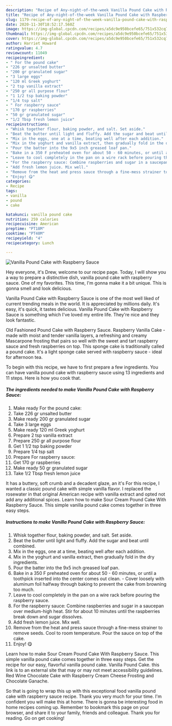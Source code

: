 ```yaml
---
description: "Recipe of Any-night-of-the-week Vanilla Pound Cake with Raspberry Sauce"
title: "Recipe of Any-night-of-the-week Vanilla Pound Cake with Raspberry Sauce"
slug: 1179-recipe-of-any-night-of-the-week-vanilla-pound-cake-with-raspberry-sauce
date: 2020-11-30T18:52:17.560Z
image: https://img-global.cpcdn.com/recipes/a5dc9e950bcefe65/751x532cq70/vanilla-pound-cake-with-raspberry-sauce-recipe-main-photo.jpg
thumbnail: https://img-global.cpcdn.com/recipes/a5dc9e950bcefe65/751x532cq70/vanilla-pound-cake-with-raspberry-sauce-recipe-main-photo.jpg
cover: https://img-global.cpcdn.com/recipes/a5dc9e950bcefe65/751x532cq70/vanilla-pound-cake-with-raspberry-sauce-recipe-main-photo.jpg
author: Harriet Howard
ratingvalue: 4.7
reviewcount: 11049
recipeingredient:
- " For the pound cake"
- "226 gr unsalted butter"
- "200 gr granulated sugar"
- "3 large eggs"
- "120 ml Greek yoghurt"
- "2 tsp vanilla extract"
- "250 gr all purpose flour"
- "1 1/2 tsp baking powder"
- "1/4 tsp salt"
- " For raspberry sauce"
- "170 gr raspberries"
- "50 gr granulated sugar"
- "1/2 Tbsp fresh lemon juice"
recipeinstructions:
- "Whisk together flour, baking powder, and salt. Set aside."
- "Beat the butter until light and fluffy. Add the sugar and beat until combined."
- "Mix in the eggs, one at a time, beating well after each addition."
- "Mix in the yoghurt and vanilla extract, then gradually fold in the dry ingredients."
- "Pour the batter into the 9x5 inch greased loaf pan."
- "Bake in a 350 F preheated oven for about 50 - 60 minutes, or until a toothpick inserted into the center comes out clean. Cover loosely with aluminum foil halfway through baking to prevent the cake from browning too much."
- "Leave to cool completely in the pan on a wire rack before pouring the raspberry sauce."
- "For the raspberry sauce: Combine raspberries and sugar in a saucepan over medium-high heat. Stir for about 10 minutes until the raspberries break down and sugar dissolves."
- "Add fresh lemon juice. Mix well."
- "Remove from the heat and press sauce through a fine-mess strainer to remove seeds. Cool to room temperature. Pour the sauce on top of the cake."
- "Enjoy! 😋"
categories:
- Recipe
tags:
- vanilla
- pound
- cake

katakunci: vanilla pound cake 
nutrition: 259 calories
recipecuisine: American
preptime: "PT18M"
cooktime: "PT40M"
recipeyield: "4"
recipecategory: Lunch

---
```



![Vanilla Pound Cake with Raspberry Sauce](https://img-global.cpcdn.com/recipes/a5dc9e950bcefe65/751x532cq70/vanilla-pound-cake-with-raspberry-sauce-recipe-main-photo.jpg)

Hey everyone, it's Drew, welcome to our recipe page. Today, I will show you a way to prepare a distinctive dish, vanilla pound cake with raspberry sauce. One of my favorites. This time, I'm gonna make it a bit unique. This is gonna smell and look delicious.

Vanilla Pound Cake with Raspberry Sauce is one of the most well liked of current trending meals in the world. It is appreciated by millions daily. It's easy, it's quick, it tastes delicious. Vanilla Pound Cake with Raspberry Sauce is something which I've loved my entire life. They're nice and they look fantastic.

Old Fashioned Pound Cake with Raspberry Sauce. Raspberry Vanilla Cake - made with moist and tender vanilla layers, a refreshing and creamy Mascarpone frosting that pairs so well with the sweet and tart raspberry sauce and fresh raspberries on top. This sponge cake is traditionally called a pound cake. It&#39;s a light sponge cake served with raspberry sauce - ideal for afternoon tea.


To begin with this recipe, we have to first prepare a few ingredients. You can have vanilla pound cake with raspberry sauce using 13 ingredients and 11 steps. Here is how you cook that.

<!--inarticleads1-->

##### The ingredients needed to make Vanilla Pound Cake with Raspberry Sauce:

1. Make ready  For the pound cake:
1. Take 226 gr unsalted butter
1. Make ready 200 gr granulated sugar
1. Take 3 large eggs
1. Make ready 120 ml Greek yoghurt
1. Prepare 2 tsp vanilla extract
1. Prepare 250 gr all purpose flour
1. Get 1 1/2 tsp baking powder
1. Prepare 1/4 tsp salt
1. Prepare  For raspberry sauce:
1. Get 170 gr raspberries
1. Make ready 50 gr granulated sugar
1. Take 1/2 Tbsp fresh lemon juice


It has a buttery, soft crumb and a decadent glaze, an it&#39;s For this recipe, I wanted a classic pound cake with simple vanilla flavor. I replaced the rosewater in that original American recipe with vanilla extract and opted not add any additional spices. Learn how to make Sour Cream Pound Cake With Raspberry Sauce. This simple vanilla pound cake comes together in three easy steps. 

<!--inarticleads2-->

##### Instructions to make Vanilla Pound Cake with Raspberry Sauce:

1. Whisk together flour, baking powder, and salt. Set aside.
1. Beat the butter until light and fluffy. Add the sugar and beat until combined.
1. Mix in the eggs, one at a time, beating well after each addition.
1. Mix in the yoghurt and vanilla extract, then gradually fold in the dry ingredients.
1. Pour the batter into the 9x5 inch greased loaf pan.
1. Bake in a 350 F preheated oven for about 50 - 60 minutes, or until a toothpick inserted into the center comes out clean. - Cover loosely with aluminum foil halfway through baking to prevent the cake from browning too much.
1. Leave to cool completely in the pan on a wire rack before pouring the raspberry sauce.
1. For the raspberry sauce: Combine raspberries and sugar in a saucepan over medium-high heat. Stir for about 10 minutes until the raspberries break down and sugar dissolves.
1. Add fresh lemon juice. Mix well.
1. Remove from the heat and press sauce through a fine-mess strainer to remove seeds. Cool to room temperature. Pour the sauce on top of the cake.
1. Enjoy! 😋


Learn how to make Sour Cream Pound Cake With Raspberry Sauce. This simple vanilla pound cake comes together in three easy steps. Get the recipe for our easy, flavorful vanilla pound cake. Vanilla Pound Cake. this link is to an external site that may or may not meet accessibility guidelines. Red Wine Chocolate Cake with Raspberry Cream Cheese Frosting and Chocolate Ganache. 

So that is going to wrap this up with this exceptional food vanilla pound cake with raspberry sauce recipe. Thank you very much for your time. I'm confident you will make this at home. There is gonna be interesting food in home recipes coming up. Remember to bookmark this page on your browser, and share it to your family, friends and colleague. Thank you for reading. Go on get cooking!
